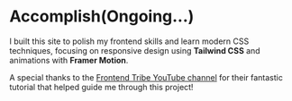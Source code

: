 # Accomplish(Ongoing...)

I built this site to polish my frontend skills and learn modern CSS techniques, focusing on responsive design using **Tailwind CSS** and animations with **Framer Motion**.

A special thanks to the [Frontend Tribe YouTube channel](https://www.youtube.com/@frontend-tribe) for their fantastic tutorial that helped guide me through this project!
